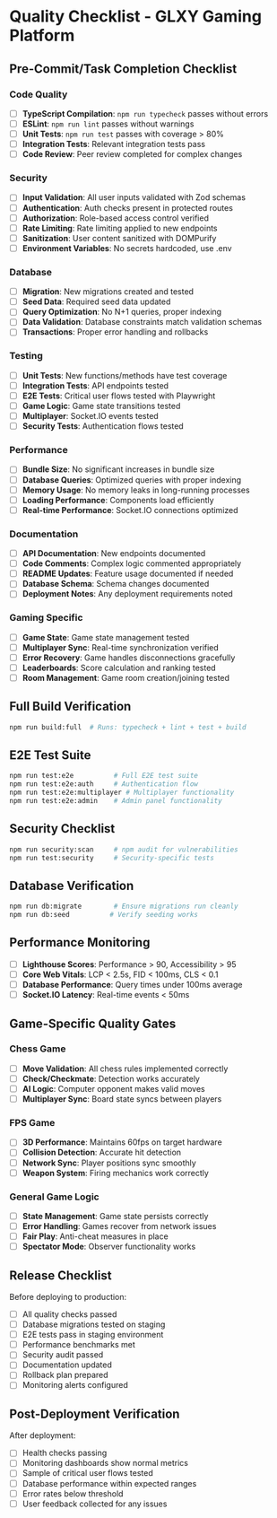 # Quality Checklist - GLXY Gaming Platform

## Pre-Commit/Task Completion Checklist

### Code Quality
- [ ] **TypeScript Compilation**: `npm run typecheck` passes without errors
- [ ] **ESLint**: `npm run lint` passes without warnings
- [ ] **Unit Tests**: `npm run test` passes with coverage > 80%
- [ ] **Integration Tests**: Relevant integration tests pass
- [ ] **Code Review**: Peer review completed for complex changes

### Security
- [ ] **Input Validation**: All user inputs validated with Zod schemas
- [ ] **Authentication**: Auth checks present in protected routes
- [ ] **Authorization**: Role-based access control verified
- [ ] **Rate Limiting**: Rate limiting applied to new endpoints
- [ ] **Sanitization**: User content sanitized with DOMPurify
- [ ] **Environment Variables**: No secrets hardcoded, use .env

### Database
- [ ] **Migration**: New migrations created and tested
- [ ] **Seed Data**: Required seed data updated
- [ ] **Query Optimization**: No N+1 queries, proper indexing
- [ ] **Data Validation**: Database constraints match validation schemas
- [ ] **Transactions**: Proper error handling and rollbacks

### Testing
- [ ] **Unit Tests**: New functions/methods have test coverage
- [ ] **Integration Tests**: API endpoints tested
- [ ] **E2E Tests**: Critical user flows tested with Playwright
- [ ] **Game Logic**: Game state transitions tested
- [ ] **Multiplayer**: Socket.IO events tested
- [ ] **Security Tests**: Authentication flows tested

### Performance
- [ ] **Bundle Size**: No significant increases in bundle size
- [ ] **Database Queries**: Optimized queries with proper indexing
- [ ] **Memory Usage**: No memory leaks in long-running processes
- [ ] **Loading Performance**: Components load efficiently
- [ ] **Real-time Performance**: Socket.IO connections optimized

### Documentation
- [ ] **API Documentation**: New endpoints documented
- [ ] **Code Comments**: Complex logic commented appropriately
- [ ] **README Updates**: Feature usage documented if needed
- [ ] **Database Schema**: Schema changes documented
- [ ] **Deployment Notes**: Any deployment requirements noted

### Gaming Specific
- [ ] **Game State**: Game state management tested
- [ ] **Multiplayer Sync**: Real-time synchronization verified
- [ ] **Error Recovery**: Game handles disconnections gracefully
- [ ] **Leaderboards**: Score calculation and ranking tested
- [ ] **Room Management**: Game room creation/joining tested

## Full Build Verification
```bash
npm run build:full  # Runs: typecheck + lint + test + build
```

## E2E Test Suite
```bash
npm run test:e2e          # Full E2E test suite
npm run test:e2e:auth     # Authentication flow
npm run test:e2e:multiplayer # Multiplayer functionality
npm run test:e2e:admin    # Admin panel functionality
```

## Security Checklist
```bash
npm run security:scan     # npm audit for vulnerabilities
npm run test:security     # Security-specific tests
```

## Database Verification
```bash
npm run db:migrate        # Ensure migrations run cleanly
npm run db:seed          # Verify seeding works
```

## Performance Monitoring
- [ ] **Lighthouse Scores**: Performance > 90, Accessibility > 95
- [ ] **Core Web Vitals**: LCP < 2.5s, FID < 100ms, CLS < 0.1
- [ ] **Database Performance**: Query times under 100ms average
- [ ] **Socket.IO Latency**: Real-time events < 50ms

## Game-Specific Quality Gates

### Chess Game
- [ ] **Move Validation**: All chess rules implemented correctly
- [ ] **Check/Checkmate**: Detection works accurately
- [ ] **AI Logic**: Computer opponent makes valid moves
- [ ] **Multiplayer Sync**: Board state syncs between players

### FPS Game
- [ ] **3D Performance**: Maintains 60fps on target hardware
- [ ] **Collision Detection**: Accurate hit detection
- [ ] **Network Sync**: Player positions sync smoothly
- [ ] **Weapon System**: Firing mechanics work correctly

### General Game Logic
- [ ] **State Management**: Game state persists correctly
- [ ] **Error Handling**: Games recover from network issues
- [ ] **Fair Play**: Anti-cheat measures in place
- [ ] **Spectator Mode**: Observer functionality works

## Release Checklist
Before deploying to production:
- [ ] All quality checks passed
- [ ] Database migrations tested on staging
- [ ] E2E tests pass in staging environment
- [ ] Performance benchmarks met
- [ ] Security audit passed
- [ ] Documentation updated
- [ ] Rollback plan prepared
- [ ] Monitoring alerts configured

## Post-Deployment Verification
After deployment:
- [ ] Health checks passing
- [ ] Monitoring dashboards show normal metrics
- [ ] Sample of critical user flows tested
- [ ] Database performance within expected ranges
- [ ] Error rates below threshold
- [ ] User feedback collected for any issues